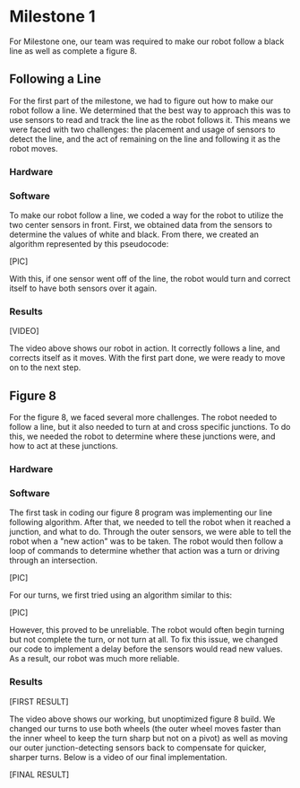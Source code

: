 # Milestone 1

For Milestone one, our team was required to make our robot follow a black line as well as complete a figure 8. 

## Following a Line

For the first part of the milestone, we had to figure out how to make our robot follow a line. We determined that the best way to approach this was to use sensors to read and track the line as the robot follows it. This means we were faced with two challenges: the placement and usage of sensors to detect the line, and the act of remaining on the line and following it as the robot moves.

### Hardware

### Software

To make our robot follow a line, we coded a way for the robot to utilize the two center sensors in front. First, we obtained data from the sensors to determine the values of white and black. From there, we created an algorithm represented by this pseudocode:

[PIC]

With this, if one sensor went off of the line, the robot would turn and correct itself to have both sensors over it again.

### Results

[VIDEO]

The video above shows our robot in action. It correctly follows a line, and corrects itself as it moves. With the first part done, we were ready to move on to the next step.

## Figure 8

For the figure 8, we faced several more challenges. The robot needed to follow a line, but it also needed to turn at and cross specific junctions. To do this, we needed the robot to determine where these junctions were, and how to act at these junctions.

### Hardware

### Software

The first task in coding our figure 8 program was implementing our line following algorithm. After that, we needed to tell the robot when it reached a junction, and what to do. Through the outer sensors, we were able to tell the robot when a "new action" was to be taken. The robot would then follow a loop of commands to determine whether that action was a turn or driving through an intersection.

[PIC]

For our turns, we first tried using an algorithm similar to this:

[PIC]

However, this proved to be unreliable. The robot would often begin turning but not complete the turn, or not turn at all. To fix this issue, we changed our code to implement a delay before the sensors would read new values. As a result, our robot was much more reliable.


### Results

[FIRST RESULT]

The video above shows our working, but unoptimized figure 8 build. We changed our turns to use both wheels (the outer wheel moves faster than the inner wheel to keep the turn sharp but not on a pivot) as well as moving our outer junction-detecting sensors back to compensate for quicker, sharper turns. Below is a video of our final implementation.

[FINAL RESULT]

